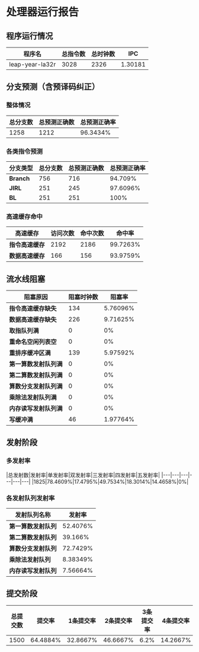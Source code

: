 # 处理器运行报告
## 程序运行情况
|程序名|总指令数|总时钟数|IPC|
|---|---|---|---|
|leap-year-la32r|3028|2326|1.30181|

## 分支预测（含预译码纠正）
### 整体情况
|总分支数|总预测正确数|总预测正确率|
|---|---|---|
|1258|1212|96.3434%|

### 各类指令预测
|分支类型|总分支数|总预测正确数|总预测正确率|
|---|---|---|---|
|**Branch**| 756 | 716 | 94.709%|
|**JIRL**| 251 | 245 | 97.6096%|
|**BL**| 251 | 251 | 100%|

### 高速缓存命中
|高速缓存|访问次数|命中次数|命中率|
|---|---|---|---|
|**指令高速缓存**| 2192 | 2186 | 99.7263%|
|**数据高速缓存**| 166 | 156 | 93.9759%|
## 流水线阻塞
|阻塞原因|阻塞时钟数|阻塞率|
|---|---|---|
|**指令高速缓存缺失**| 134 | 5.76096%|
|**数据高速缓存缺失**| 226 | 9.71625%|
|**取指队列满**| 0 | 0%|
|**重命名空闲列表空**|0 | 0%|
|**重排序缓冲区满**|139 | 5.97592%|
|**第一算数发射队列满**|0 | 0%|
|**第二算数发射队列满**|0 | 0%|
|**算数分支发射队列满**|0 | 0%|
|**乘除法发射队列满**|0 | 0%|
|**内存读写发射队列满**|0 | 0%|
|**写缓冲满**|46 | 1.97764%|

## 发射阶段
### 多发射率
|总发射数|发射率|单发射率|双发射率|三发射率|四发射率|五发射率|
|---|---|---|---|---|---|
|1825|78.4609%|17.4795%|49.7534%|18.3014%|14.4658%|0%|

### 各发射队列发射率
|发射队列名称|发射率|
|---|---|
|**第一算数发射队列**|52.4076%|
|**第二算数发射队列**|39.166%|
|**算数分支发射队列**|72.7429%|
|**乘除法发射队列**|8.38349%|
|**内存读写发射队列**|7.56664%|

## 提交阶段
|总提交数|提交率|1条提交率|2条提交率|3条提交率|4条提交率|
|---|---|---|---|---|---|
|1500|64.4884%|32.8667%|46.6667%|6.2%|14.2667%|
